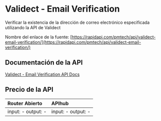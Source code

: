 # Validect - Email Verification

Verificar la existencia de la dirección de correo electrónico especificada utilizando la API de Validect

Nombre del enlace de la fuente: [https://rapidapi.com/pmtech/api/validect-email-verification/](https://rapidapi.com/pmtech/api/validect-email-verification/)

## Documentación de la API

[Validect - Email Verification API Docs](../apis/es/Validect_-_Email_Verification.md)

## Precio de la API

| Router Abierto | APIhub |
|:---|:---|
| input: - output: - | input: - output: - |
